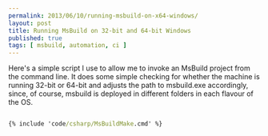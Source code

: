 ```yaml
---
permalink: 2013/06/10/running-msbuild-on-x64-windows/
layout: post
title: Running MsBuild on 32-bit and 64-bit Windows
published: true
tags: [ msbuild, automation, ci ]
---
```


Here's a simple script I use to allow me to invoke an MsBuild project from 
the command line. It does some simple checking for whether the machine is 
running 32-bit or 64-bit and adjusts the path to msbuild.exe accordingly, 
since, of course, msbuild is deployed in different folders in each flavour 
of the OS.

```bat

{% include 'code/csharp/MsBuildMake.cmd' %}

```